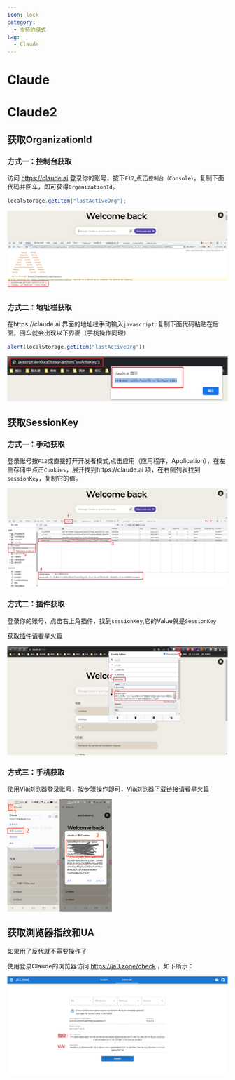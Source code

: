 ```yaml
---
icon: lock
category:
  - 支持的模式
tag:
  - Claude
---
```


# Claude

# Claude2

## 获取OrganizationId

### 方式一：控制台获取

访问 https://claude.ai 登录你的账号，按下`F12`,点击`控制台（Console）`，复制下面代码并回车，即可获得`OrganizationId`。

````js
localStorage.getItem("lastActiveOrg");
````

![](../guide/image/Claude2-OrganizationId-1.png)

### 方式二：地址栏获取

在https://claude.ai 界面的地址栏手动输入`javascript:`复制下面代码粘贴在后面，回车就会出现以下界面（手机操作同理）

````js
alert(localStorage.getItem("lastActiveOrg"))
````

![](../guide/image/Claude2-OrganizationId-2.png)

## 获取SessionKey

### 方式一：手动获取

登录账号按`F12`或直接打开开发者模式,点击应用（应用程序，Application），在左侧存储中点击`Cookies`，展开找到https://claude.ai 项，在右侧列表找到`sessionKey`，复制它的值。

![](../guide/image/Claude2-SessionKey-1.png)

### 方式二：插件获取

登录你的账号，点击右上角插件，找到`sessionKey`,它的Value就是`SessionKey`

[获取插件请看星火篇](https://chatgptplugin.ikechan8370.com/tutorial/xinghuo.html#%E6%96%B9%E5%BC%8F%E4%BA%8C-%E4%BD%BF%E7%94%A8cookie-editor%E6%8F%92%E4%BB%B6%E8%8E%B7%E5%8F%96)

![](../guide/image/Claude2-SessionKey-2.png)

### 方式三：手机获取

使用Via浏览器登录账号，按步骤操作即可，[Via浏览器下载链接请看星火篇](https://chatgptplugin.ikechan8370.com/tutorial/xinghuo.html#%E6%96%B9%E5%BC%8F%E4%B8%89-%E6%89%8B%E6%9C%BA%E8%8E%B7%E5%8F%96)

<img src="../guide/image/Claude2-SessionKey-3.png" style="zoom: 25%;" />

## 获取浏览器指纹和UA

如果用了反代就不需要操作了

使用登录Claude的浏览器访问 https://ja3.zone/check ，如下所示：

![](../guide/image/Claude2-Fingerprint-UA.png)
